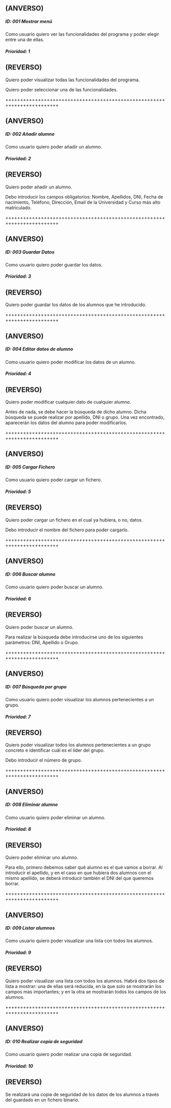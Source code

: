 ## (ANVERSO)

##### ID: 001 Mostrar menú

Como usuario quiero ver las funcionalidades del programa y poder elegir entre una de ellas.

##### Prioridad: 1

## (REVERSO)

Quiero poder visualizar todas las funcionalidades del programa.

Quiero poder seleccionar una de las funcionalidades.

++++++++++++++++++++++++++++++++++++++++++++++++++++++++++++++++++++++++


## (ANVERSO)
##### ID: 002 Añadir alumno

Como usuario quiero poder añadir un alumno.

##### Prioridad: 2

## (REVERSO)

Quiero poder añadir un alumno.

Debo introducir los campos obligatorios: Nombre, Apellidos, DNI, Fecha de nacimiento, Teléfono, Dirección, Email de la Universidad y Curso más alto matriculado.

++++++++++++++++++++++++++++++++++++++++++++++++++++++++++++++++++++++++


## (ANVERSO)
##### ID: 003 Guardar Datos 

Como usuario quiero poder guardar los datos. 

##### Prioridad: 3

## (REVERSO)

Quiero poder guardar los datos de los alumnos que he introducido.

++++++++++++++++++++++++++++++++++++++++++++++++++++++++++++++++++++++++


## (ANVERSO)
##### ID: 004 Editar datos de alumno 

Como usuario quiero poder modificar los datos de un alumno. 

##### Prioridad: 4

## (REVERSO)

Quiero poder modificar cualquier dato de cualquier alumno. 

Antes de nada, se debe hacer la búsqueda de dicho alumno. Dicha búsqueda se puede realizar por apellido, DNI o grupo. Una vez encontrado, aparecerán los datos del alumno para poder modificarlos.

++++++++++++++++++++++++++++++++++++++++++++++++++++++++++++++++++++++++


## (ANVERSO)
##### ID: 005 Cargar Fichero

Como usuario quiero poder cargar un fichero.

##### Prioridad: 5

## (REVERSO)

Quiero poder cargar un fichero en el cual ya hubiera, o no, datos.

Debo introducir el nombre del fichero para poder cargarlo.

++++++++++++++++++++++++++++++++++++++++++++++++++++++++++++++++++++++++


## (ANVERSO)
##### ID: 006 Buscar alumno

Como usuario quiero poder buscar un alumno. 

##### Prioridad: 6

## (REVERSO)

Quiero poder buscar un alumno.

Para realizar la búsqueda debe introducirse uno de los siguientes parámetros: DNI, Apellido o Grupo.

++++++++++++++++++++++++++++++++++++++++++++++++++++++++++++++++++++++++


## (ANVERSO)
##### ID: 007 Búsqueda por grupo 

Como usuario quiero poder visualizar los alumnos pertenecientes a un grupo. 

##### Prioridad: 7

## (REVERSO)

Quiero poder visualizar todos los alumnos pertenecientes a un grupo concreto e identificar cuál es el líder del grupo.

Debo introducir el número de grupo.

++++++++++++++++++++++++++++++++++++++++++++++++++++++++++++++++++++++++


## (ANVERSO)
##### ID: 008 Eliminar alumno

Como usuario quiero poder eliminar un alumno. 

##### Prioridad: 8

## (REVERSO)

Quiero poder eliminar uno alumno.

Para ello, primero debemos saber qué alumno es el que vamos a borrar. Al introducir el apellido, y en el caso en que hubiera dos alumnos con el mismo apellido, se deberá introducir también el DNI del que queremos borrar.

++++++++++++++++++++++++++++++++++++++++++++++++++++++++++++++++++++++++


## (ANVERSO)
##### ID: 009 Listar alumnos 

Como usuario quiero poder visualizar una lista con todos los alumnos.

##### Prioridad: 9

## (REVERSO)

Quiero poder visualizar una lista con todos los alumnos. Habrá dos tipos de lista a mostrar: una de ellas será reducida, en la que solo se mostrarán los campos más importantes; y en la otra se mostrarán todos los campos de los alumnos.

++++++++++++++++++++++++++++++++++++++++++++++++++++++++++++++++++++++++


## (ANVERSO)
##### ID: 010 Realizar copia de seguridad 

Como usuario quiero poder realizar una copia de seguridad.

##### Prioridad: 10

## (REVERSO)

Se realizará una copia de seguridad de los datos de los alumnos a través del guardado en un fichero binario.

